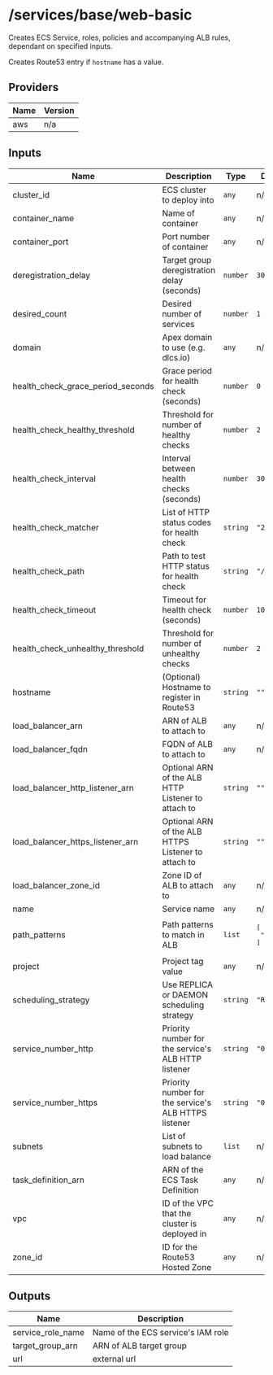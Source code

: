 # /services/base/web-basic

Creates ECS Service, roles, policies and accompanying ALB rules, dependant on specified inputs.

Creates Route53 entry if `hostname` has a value.

## Providers

| Name | Version |
|------|---------|
| aws  | n/a     |

## Inputs

| Name                                  | Description                                          | Type     | Default                     | Required |
|---------------------------------------|------------------------------------------------------|----------|-----------------------------|:--------:|
| cluster\_id                           | ECS cluster to deploy into                           | `any`    | n/a                         |   yes    |
| container\_name                       | Name of container                                    | `any`    | n/a                         |   yes    |
| container\_port                       | Port number of container                             | `any`    | n/a                         |   yes    |
| deregistration\_delay                 | Target group deregistration delay (seconds)          | `number` | `30`                        |    no    |
| desired\_count                        | Desired number of services                           | `number` | `1`                         |    no    |
| domain                                | Apex domain to use (e.g. dlcs.io)                    | `any`    | n/a                         |   yes    |
| health\_check\_grace\_period\_seconds | Grace period for health check (seconds)              | `number` | `0`                         |    no    |
| health\_check\_healthy\_threshold     | Threshold for number of healthy checks               | `number` | `2`                         |    no    |
| health\_check\_interval               | Interval between health checks (seconds)             | `number` | `30`                        |    no    |
| health\_check\_matcher                | List of HTTP status codes for health check           | `string` | `"200,404"`                 |    no    |
| health\_check\_path                   | Path to test HTTP status for health check            | `string` | `"/"`                       |    no    |
| health\_check\_timeout                | Timeout for health check (seconds)                   | `number` | `10`                        |    no    |
| health\_check\_unhealthy\_threshold   | Threshold for number of unhealthy checks             | `number` | `2`                         |    no    |
| hostname                              | (Optional) Hostname to register in Route53           | `string` | `""`                        |    no    |
| load\_balancer\_arn                   | ARN of ALB to attach to                              | `any`    | n/a                         |   yes    |
| load\_balancer\_fqdn                  | FQDN of ALB to attach to                             | `any`    | n/a                         |   yes    |
| load\_balancer\_http\_listener\_arn   | Optional ARN of the ALB HTTP Listener to attach to   | `string` | `""`                        |    no    |
| load\_balancer\_https\_listener\_arn  | Optional ARN of the ALB HTTPS Listener to attach to  | `string` | `""`                        |    no    |
| load\_balancer\_zone\_id              | Zone ID of ALB to attach to                          | `any`    | n/a                         |   yes    |
| name                                  | Service name                                         | `any`    | n/a                         |   yes    |
| path\_patterns                        | Path patterns to match in ALB                        | `list`   | <pre>[<br>  "/*"<br>]</pre> |    no    |
| project                               | Project tag value                                    | `any`    | n/a                         |   yes    |
| scheduling\_strategy                  | Use REPLICA or DAEMON scheduling strategy            | `string` | `"REPLICA"`                 |    no    |
| service\_number\_http                 | Priority number for the service's ALB HTTP listener  | `string` | `"0"`                       |    no    |
| service\_number\_https                | Priority number for the service's ALB HTTPS listener | `string` | `"0"`                       |    no    |
| subnets                               | List of subnets to load balance                      | `list`   | n/a                         |   yes    |
| task\_definition\_arn                 | ARN of the ECS Task Definition                       | `any`    | n/a                         |   yes    |
| vpc                                   | ID of the VPC that the cluster is deployed in        | `any`    | n/a                         |   yes    |
| zone\_id                              | ID for the Route53 Hosted Zone                       | `any`    | n/a                         |   yes    |

## Outputs

| Name                | Description                        |
|---------------------|------------------------------------|
| service\_role\_name | Name of the ECS service's IAM role |
| target\_group\_arn  | ARN of ALB target group            |
| url                 | external url                       |